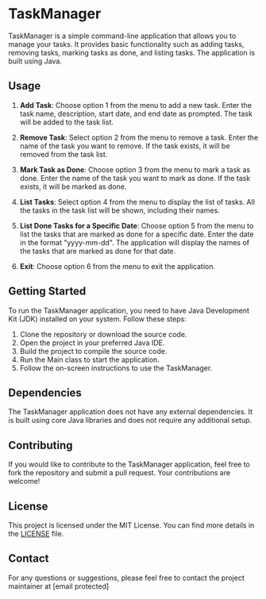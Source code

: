 # TaskManager

TaskManager is a simple command-line application that allows you to manage your tasks. It provides basic functionality such as adding tasks, removing tasks, marking tasks as done, and listing tasks. The application is built using Java.

## Usage

1. **Add Task**: Choose option 1 from the menu to add a new task. Enter the task name, description, start date, and end date as prompted. The task will be added to the task list.

2. **Remove Task**: Select option 2 from the menu to remove a task. Enter the name of the task you want to remove. If the task exists, it will be removed from the task list.

3. **Mark Task as Done**: Choose option 3 from the menu to mark a task as done. Enter the name of the task you want to mark as done. If the task exists, it will be marked as done.

4. **List Tasks**: Select option 4 from the menu to display the list of tasks. All the tasks in the task list will be shown, including their names.

5. **List Done Tasks for a Specific Date**: Choose option 5 from the menu to list the tasks that are marked as done for a specific date. Enter the date in the format "yyyy-mm-dd". The application will display the names of the tasks that are marked as done for that date.

6. **Exit**: Choose option 6 from the menu to exit the application.

## Getting Started

To run the TaskManager application, you need to have Java Development Kit (JDK) installed on your system. Follow these steps:

1. Clone the repository or download the source code.
2. Open the project in your preferred Java IDE.
3. Build the project to compile the source code.
4. Run the Main class to start the application.
5. Follow the on-screen instructions to use the TaskManager.

## Dependencies

The TaskManager application does not have any external dependencies. It is built using core Java libraries and does not require any additional setup.

## Contributing

If you would like to contribute to the TaskManager application, feel free to fork the repository and submit a pull request. Your contributions are welcome!

## License

This project is licensed under the MIT License. You can find more details in the [LICENSE](LICENSE) file.

## Contact

For any questions or suggestions, please feel free to contact the project maintainer at [email protected]
